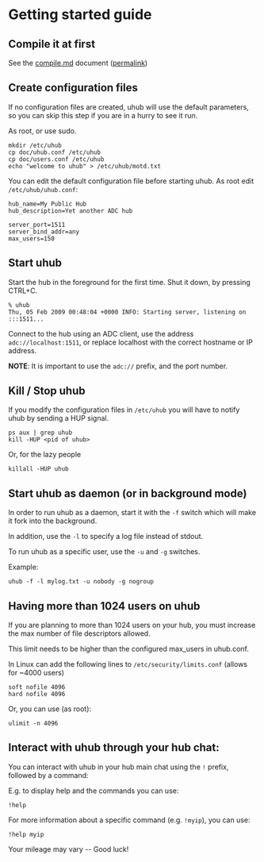 # Getting started guide

## Compile it at first

See the [compile.md](compile.md) document
([permalink](https://github.com/modelrockettier/uhub/blob/master/doc/compile.md))

## Create configuration files

If no configuration files are created, uhub will use the default parameters,
so you can skip this step if you are in a hurry to see it run.

As root, or use sudo.
```shell
mkdir /etc/uhub
cp doc/uhub.conf /etc/uhub
cp doc/users.conf /etc/uhub
echo "welcome to uhub" > /etc/uhub/motd.txt
```

You can edit the default configuration file before starting uhub.
As root edit `/etc/uhub/uhub.conf`:
```
hub_name=My Public Hub
hub_description=Yet another ADC hub

server_port=1511
server_bind_addr=any
max_users=150
```

## Start uhub

Start the hub in the foreground for the first time. Shut it down, by pressing
CTRL+C.
```
% uhub
Thu, 05 Feb 2009 00:48:04 +0000 INFO: Starting server, listening on :::1511...
```
Connect to the hub using an ADC client, use the address `adc://localhost:1511`,
or replace localhost with the correct hostname or IP address.

**NOTE**: It is important to use the `adc://` prefix, and the port number.

## Kill / Stop uhub

If you modify the configuration files in `/etc/uhub` you will have to notify
uhub by sending a HUP signal.
```shell
ps aux | grep uhub
kill -HUP <pid of uhub>
```

Or, for the lazy people
```shell
killall -HUP uhub
```

## Start uhub as daemon (or in background mode)

In order to run uhub as a daemon, start it with the `-f` switch which will make
it fork into the background.

In addition, use the `-l` to specify a log file instead of stdout.

To run uhub as a specific user, use the `-u` and `-g` switches.

Example:
```shell
uhub -f -l mylog.txt -u nobody -g nogroup
```

## Having more than 1024 users on uhub

If you are planning to more than 1024 users on your hub, you must increase the
max number of file descriptors allowed.

This limit needs to be higher than the configured max_users in uhub.conf.

In Linux can add the following lines to `/etc/security/limits.conf`
(allows for ~4000 users)
```
soft nofile 4096
hard nofile 4096
```

Or, you can use (as root):
```shell
ulimit -n 4096
```

## Interact with uhub through your hub chat:

You can interact with uhub in your hub main chat using the `!` prefix,
followed by a command:

E.g. to display help and the commands you can use:
```
!help
```

For more information about a specific command (e.g. `!myip`), you can use:
```
!help myip
```

Your mileage may vary -- Good luck!
